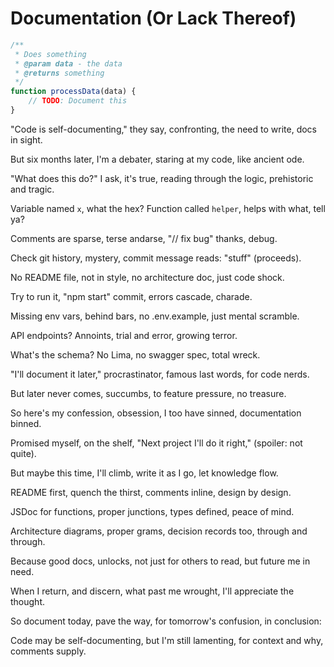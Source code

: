 # Documentation (Or Lack Thereof)

```javascript
/**
 * Does something
 * @param data - the data
 * @returns something
 */
function processData(data) {
    // TODO: Document this
}
```

"Code is self-documenting,"
they say, confronting,
the need to write,
docs in sight.

But six months later,
I'm a debater,
staring at my code,
like ancient ode.

"What does this do?"
I ask, it's true,
reading through the logic,
prehistoric and tragic.

Variable named `x`,
what the hex?
Function called `helper`,
helps with what, tell ya?

Comments are sparse,
terse andarse,
"// fix bug"
thanks, debug.

Check git history,
mystery,
commit message reads:
"stuff" (proceeds).

No README file,
not in style,
no architecture doc,
just code shock.

Try to run it,
"npm start" commit,
errors cascade,
charade.

Missing env vars,
behind bars,
no .env.example,
just mental scramble.

API endpoints?
Annoints,
trial and error,
growing terror.

What's the schema?
No Lima,
no swagger spec,
total wreck.

"I'll document it later,"
procrastinator,
famous last words,
for code nerds.

But later never comes,
succumbs,
to feature pressure,
no treasure.

So here's my confession,
obsession,
I too have sinned,
documentation binned.

Promised myself,
on the shelf,
"Next project I'll do it right,"
(spoiler: not quite).

But maybe this time,
I'll climb,
write it as I go,
let knowledge flow.

README first,
quench the thirst,
comments inline,
design by design.

JSDoc for functions,
proper junctions,
types defined,
peace of mind.

Architecture diagrams,
proper grams,
decision records too,
through and through.

Because good docs,
unlocks,
not just for others to read,
but future me in need.

When I return,
and discern,
what past me wrought,
I'll appreciate the thought.

So document today,
pave the way,
for tomorrow's confusion,
in conclusion:

Code may be self-documenting,
but I'm still lamenting,
for context and why,
comments supply.
